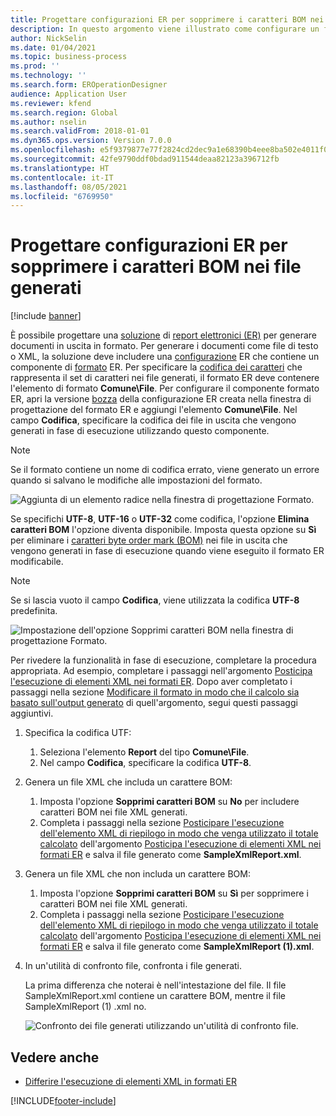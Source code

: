 ```yaml
---
title: Progettare configurazioni ER per sopprimere i caratteri BOM nei file generati
description: In questo argomento viene illustrato come configurare un formato di report elettronico (ER) per generare report che sopprimono i caratteri BOM (byte order mark).
author: NickSelin
ms.date: 01/04/2021
ms.topic: business-process
ms.prod: ''
ms.technology: ''
ms.search.form: EROperationDesigner
audience: Application User
ms.reviewer: kfend
ms.search.region: Global
ms.author: nselin
ms.search.validFrom: 2018-01-01
ms.dyn365.ops.version: Version 7.0.0
ms.openlocfilehash: e5f9379877e77f2824cd2dec9a1e68390b4eee8ba502e4011f0a8838b1974e3d
ms.sourcegitcommit: 42fe9790ddf0bdad911544deaa82123a396712fb
ms.translationtype: HT
ms.contentlocale: it-IT
ms.lasthandoff: 08/05/2021
ms.locfileid: "6769950"
---
```

# <a name="design-er-configurations-to-suppress-bom-characters-in-generated-files"></a>Progettare configurazioni ER per sopprimere i caratteri BOM nei file generati

[!include [banner](../includes/banner.md)]

È possibile progettare una [soluzione](er-quick-start1-new-solution.md) di [report elettronici (ER)](general-electronic-reporting.md) per generare documenti in uscita in formato. Per generare i documenti come file di testo o XML, la soluzione deve includere una [configurazione](general-electronic-reporting.md#Configuration) ER che contiene un componente di [formato](general-electronic-reporting.md#FormatComponentOutbound) ER. Per specificare la [codifica dei caratteri](/windows/win32/intl/character-sets) che rappresenta il set di caratteri nei file generati, il formato ER deve contenere l'elemento di formato **Comune\\File**. Per configurare il componente formato ER, apri la versione [bozza](general-electronic-reporting.md#component-versioning) della configurazione ER creata nella finestra di progettazione del formato ER e aggiungi l'elemento **Comune\\File**. Nel campo **Codifica**, specificare la codifica dei file in uscita che vengono generati in fase di esecuzione utilizzando questo componente.

> [!NOTE]
> Se il formato contiene un nome di codifica errato, viene generato un errore quando si salvano le modifiche alle impostazioni del formato.

![Aggiunta di un elemento radice nella finestra di progettazione Formato.](./media/er-suppress-bom-characters-image1.gif)

Se specifichi **UTF-8**, **UTF-16** o **UTF-32** come codifica, l'opzione **Elimina caratteri BOM** l'opzione diventa disponibile. Imposta questa opzione su **Sì** per eliminare i [caratteri byte order mark (BOM)](/globalization/encoding/byte-order-mark) nei file in uscita che vengono generati in fase di esecuzione quando viene eseguito il formato ER modificabile.

> [!NOTE]
> Se si lascia vuoto il campo **Codifica**, viene utilizzata la codifica **UTF-8** predefinita.

![Impostazione dell'opzione Sopprimi caratteri BOM nella finestra di progettazione Formato.](./media/er-suppress-bom-characters-image2.gif)

Per rivedere la funzionalità in fase di esecuzione, completare la procedura appropriata. Ad esempio, completare i passaggi nell'argomento [Posticipa l'esecuzione di elementi XML nei formati ER](er-defer-xml-element.md). Dopo aver completato i passaggi nella sezione [Modificare il formato in modo che il calcolo sia basato sull'output generato](er-defer-xml-element.md#modify-the-format-so-that-the-calculation-is-based-on-generated-output) di quell'argomento, segui questi passaggi aggiuntivi.

1. Specifica la codifica UTF:

    1. Seleziona l'elemento **Report** del tipo **Comune\\File**.
    2. Nel campo **Codifica**, specificare la codifica **UTF-8**.

2. Genera un file XML che includa un carattere BOM:

    1. Imposta l'opzione **Sopprimi caratteri BOM** su **No** per includere caratteri BOM nei file XML generati.
    2. Completa i passaggi nella sezione [Posticipare l'esecuzione dell'elemento XML di riepilogo in modo che venga utilizzato il totale calcolato](er-defer-xml-element.md#defer-the-execution-of-the-summary-xml-element-so-that-the-calculated-total-is-used) dell'argomento [Posticipa l'esecuzione di elementi XML nei formati ER](er-defer-xml-element.md) e salva il file generato come **SampleXmlReport.xml**.

3. Genera un file XML che non includa un carattere BOM:

    1. Imposta l'opzione **Sopprimi caratteri BOM** su **Sì** per sopprimere i caratteri BOM nei file XML generati.
    2. Completa i passaggi nella sezione [Posticipare l'esecuzione dell'elemento XML di riepilogo in modo che venga utilizzato il totale calcolato](er-defer-xml-element.md#defer-the-execution-of-the-summary-xml-element-so-that-the-calculated-total-is-used) dell'argomento [Posticipa l'esecuzione di elementi XML nei formati ER](er-defer-xml-element.md) e salva il file generato come **SampleXmlReport (1).xml**.

4. In un'utilità di confronto file, confronta i file generati.

    La prima differenza che noterai è nell'intestazione del file. Il file SampleXmlReport.xml contiene un carattere BOM, mentre il file SampleXmlReport (1) .xml no.

    ![Confronto dei file generati utilizzando un'utilità di confronto file.](./media/er-suppress-bom-characters-image3.png)

## <a name="see-also"></a>Vedere anche

- [Differire l'esecuzione di elementi XML in formati ER](er-defer-xml-element.md)


[!INCLUDE[footer-include](../../../includes/footer-banner.md)]